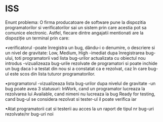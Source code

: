 # ISS

Enunt problema:
O firma producatoare de software pune la dispozitia programatorilor si verificatorilor sai un sistem prin care acestia pot sa comunice electronic. Astfel, fiecare dintre angajatii mentionati are la dispoziție un terminal prin care:
 
   •verificatorul  -poate  înregistra  un  bug,  dându-i  o  denumire, o descriere si un nivel de gravitate: Low, Medium, High
                   -imediat  dupa înregistrarea bug-ului, toti  programatorii vad  lista bug-urilor  actualizata cu obiectul nou introdus
                   -vizualizeaza bug-urile rezolvate de programatori si poate inchide un bug daca l-a testat din nou si a constatat ca e rezolvat, caz în care bug-ul este scos din                     lista tuturor programatorilor.
    
   •programatorul  -vizualizeaza lista bug-urilor dupa nivelul de gravitate
                   -un bug poate avea 3 statusuri: InWork, cand un programator lucreaza la rezolvarea lui
                                                   Available, cand nimeni nu lucreaza la bug
                                                   Ready for testing, cand bug-ul se considera rezolvat si tester-ul il poate verifica iar
                   
   •Atat programatorii cat si testerii au acces la un raport de tipul nr bug-uri rezolvate/nr bug-uri noi
